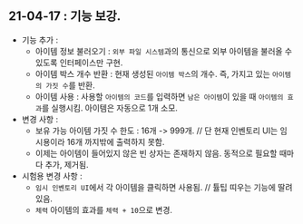 ## 21-04-17 : 기능 보강.
- 기능 추가 : 
    - 아이템 정보 불러오기 : `외부 파일 시스템`과의 통신으로 외부 아이템을 불러올 수 있도록 인터페이스만 구현.
    - 아이템 박스 개수 반환 : 현재 생성된 `아이템 박스`의 개수. 즉, 가지고 있는 `아이템의 가짓 수`를 반환.
    - 아이템 사용 : 사용할 `아이템의 코드`를 입력하면 `남은 아이템`이 있을 때 `아이템의 효과`를 실행시킴. 아이템은 자동으로 1개 소모.
- 변경 사항 : 
    - 보유 가능 아이템 가짓 수 한도 : 16개 -> 999개. // 단 현재 인벤토리 UI는 임시용이라 16개 까지밖에 출력하지 못함.
    - 이제는 아이템이 들어있지 않은 빈 상자는 존재하지 않음. 동적으로 필요할 때마다 추가, 제거됨.
- 시험용 변경 사항 : 
    - `임시 인벤토리 UI`에서 각 아이템을 클릭하면 사용됨. // 튤팁 띠우는 기능에 딸려 있음.
    - `체력` 아이템의 효과를 `체력 + 10`으로 변경.